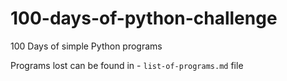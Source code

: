 # 100-days-of-python-challenge
100 Days of simple Python programs

Programs lost can be found in - ```list-of-programs.md``` file